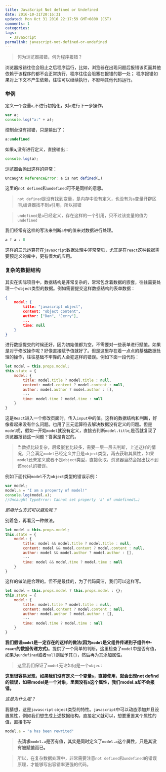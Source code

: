 ```yaml
---
title: JavaScript Not defined or Undefined
date: 2016-10-31T20:16:31
updated: Mon Oct 31 2016 22:17:59 GMT+0800 (CST)
comments: 1
categories:
tags:
  - JavaScript
permalink: javascript-not-defined-or-undefined
---
```


> 何为浏览器报错，何为程序报错？

浏览器报错往往会阻止之后程序运行，比如，浏览器在出现问题后报错该页面其他依赖于该程序的都不会正常执行，程序往往会阻塞在报错的那一处；
程序报错如果对上下文不产生依赖，往往可以继续执行，不影响其他代码运行。

<!--more-->
### 举例

定义一个变量`a`,不进行初始化，对`a`进行下一步操作。
```js
var a;
console.log("a:" + a);
```
控制台没有报错，只是输出了：
```js
a:undefined
```
如果`a`,没有进行定义，直接输出：
```js
console.log(a);
```
浏览器会抛出这样的异常：
```js
Uncaught ReferenceError: a is not defined(…)
```

这里的`not defined`和`undefined`可不是同样的意思。
> `not defined`是没有找到变量，是内存中没有定义，也没有为`a`变量开辟区间,编译器找不到`a`引用，所以报错

> `undefined`是`a`已经定义，存在这样的一个引用，只不过该变量的值为`undefined`

我们经常有这样的写法来判断`a`中的值来对数据进行处理。

```js
a ? a : 0
```
这样的三元运算符在`javascript`数据处理中非常常见，尤其是在`react`这种数据需要预定义的库中，更有很大的应用。

### 复杂的数据结构

其实在实际项目中，数据结构是非常复杂的，常常包含着数据的嵌套，往往需要处理一个`object`类型的数据。例如需要提交这样数据结构的表单数据：
```json
{
    model: {
        title: "javascript object",
        content: "object content",
        author: ["Dan", "Jerry"],
        ...
        time: null
    }
}
```
进行数据提交的时候还好，因为初始值都为空，不需要对一些表单进行赋值。如果是对于修改操作呢？好像直接赋予值就好了。但是这里存在着一点点的基础数据处理的操作，往往基础不牢靠的人会犯这样的错误。例如下面一段代码：

```js
let model = this.props.model;
this.state = {
    model: {
        title: model.title ? model.title : null,
        content: model.content ? model.content : null,
        author: model.author ? model.author : [],
        ···
        time: model.time ? model.time : null
    }
}
```
这是`React`进入一个修改页面时，传入`input`中的值。这样的数据结构和判断，好像看起来没有什么问题。也用了三元运算符去解决数据没有定义的问题。但是`model`呢，假如一开始`model`就没有定义，直接去判断`model.title`,是否就复现了浏览器报错这一问题？答案是肯定的。

> 当数据比较复杂，层级嵌套比较多，需要一层一层去判断，上述这样的情况，只会满足`model`已经定义并且是`object`类型，再去获取其属性，如果`model`还未定义或者不是`object`类型，直接获取，浏览器当然会报出找不到该`model`的错误。

例如下面代码`model`不为`object`类型的错误示例：
```js
var model;
model.a = "I am a property of model!"
console.log(model.a);
//Uncaught TypeError: Cannot set property 'a' of undefined(…)
```
*那用什么方式可以避免呢？*

别着急，再看另一种做法。

```jsx
let model = this.props.model;
this.state = {
    model: {
        title: model && model.title ? model.title : null,
        content: model && model.content ? model.content : null,
        author: model && model.author ? model.author : [],
        ···
        time: model && model.time ? model.time : null
    }
}
```
这样的做法是合理的。但不是最佳的，为了代码简洁，我们可以这样写。

```jsx
let model = this.props.model ? this.props.model : {};
this.state = {
    model: {
        title: model.title ? model.title : null,
        content: model.content ? model.content : null,
        author: model.author ? model.author : [],
        ···
        time: model.time ? model.time : null
    }
}
```
**我们假设`model`是一定存在的这样的做法(因为`model`是父组件传递到子组件中-`react`的数据传递方式)**。提供了一个简单的判断，这里检查了`model`中是否有值，如果为`undefined`或者`null`则赋予其`{}`，然后再为其添加属性。

> 这里我们保证了`model`无论如何是一个`object`

**这里很容易发现，如果我们没有定义一个变量`a`，直接使用，就会出现not defind的错误，如果model是一个对象，里面没有a这个属性，我们model.a却不会报错。**

*这是为什么呢？*

我猜想，这是`javascript` `object`类型的特性。`javascript`中可以动态添加并且设置属性，例如我们想生成上述数据结构，直接定义就可以，想要重置某个属性的值，直接书写
```js
model.a = "a has been rewrited"
```
> **去请求`model.a`是否有值，其实是同时定义了`model.a`这个属性，只是其没有被赋值而已。**

> 所以，在复杂数据处理中，非常需要注意`not defined`和`undefined`的错误原理，才能够写出容错率更强的代码。